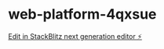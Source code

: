 # web-platform-4qxsue

[Edit in StackBlitz next generation editor ⚡️](https://stackblitz.com/~/github.com/sneepe/web-platform-4qxsue)